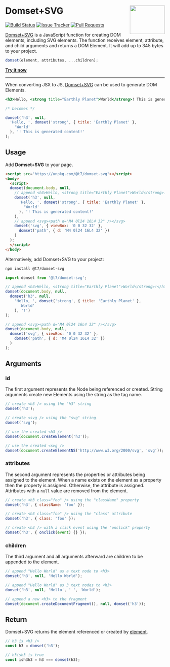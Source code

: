 # Domset+SVG [<img src="https://t7.github.io/web-components/web_components-logo.svg" alt="" width="110" height="90" align="right">][Domset+SVG]

[![Build Status][cli-img]][cli-url]
[![Issue Tracker][git-img]][git-url]
[![Pull Requests][gpr-img]][gpr-url]

[Domset+SVG] is a JavaScript function for creating DOM elements, including SVG
elements. The function receives element, attribute, and child arguments and
returns a DOM Element. It will add up to 345 bytes to your project.

```js
domset(element, attributes, ...children);
```

**[Try it now](https://t7.github.io/web-components/domset-svg/)**

---

When converting JSX to JS, [Domset+SVG] can be used to generate DOM Elements.

```jsx
<h3>Hello, <strong title="Earthly Planet">World</strong>! This is generated content!</h3>;

/* becomes */

domset('h3', null,
  'Hello, ', domset('strong', { title: 'Earthly Planet' },
    'World'
  ), '! This is generated content!'
);
```

## Usage

Add **Domset+SVG** to your page.

```html
<script src="https://unpkg.com/@t7/domset-svg"></script>
<body>
  <script>
  domset(document.body, null,
    // append <h3>Hello, <strong title="Earthly Planet">World</strong>! This is generated content!</h3>
    domset('h3', null,
      'Hello, ', domset('strong', { title: 'Earthly Planet' },
        'World'
      ), '! This is generated content!'
    ),
    // append <svg><path d="M4 0l24 16L4 32" /></svg>
    domset('svg', { viewBox: '0 0 32 32' },
      domset('path', { d: 'M4 0l24 16L4 32' })
    )
  );
  </script>
</body>
```

Alternatively, add Domset+SVG to your project:

```sh
npm install @t7/domset-svg
```

```js
import domset from '@t7/domset-svg';

// append <h3>Hello, <strong title="Earthly Planet">World</strong>!</h3>
domset(document.body, null,
  domset('h3', null,
    'Hello, ', domset('strong', { title: 'Earthly Planet' },
      'World'
    ), '!')
);

// append <svg><path d="M4 0l24 16L4 32" /></svg>
domset(document.body, null,
  domset('svg', { viewBox: '0 0 32 32' },
    domset('path', { d: 'M4 0l24 16L4 32' })
  )
);
```

## Arguments

### id

The first argument represents the Node being referenced or created. String
arguments create new Elements using the string as the tag name.

```js
// create <h3 /> using the "h3" string
domset('h3');

// create <svg /> using the "svg" string
domset('svg');
```

```js
// use the created <h3 />
domset(document.createElement('h3'));

// use the created <svg />
domset(document.createElementNS('http://www.w3.org/2000/svg', 'svg'));
```

### attributes

The second argument represents the properties or attributes being assigned to
the element. When a name exists on the element as a property then the property
is assigned. Otherwise, the attribute is assigned. Attributes with a `null`
value are removed from the element.

```js
// create <h3 class="foo" /> using the "className" property
domset('h3', { className: 'foo' });
```

```js
// create <h3 class="foo" /> using the "class" attribute
domset('h3', { class: 'foo' });
```

```js
// create <h3 /> with a click event using the "onclick" property
domset('h3', { onclick(event) {} });
```

### children

The third argument and all arguments afterward are children to be appended to
the element.

```js
// append "Hello World" as a text node to <h3>
domset('h3', null, 'Hello World');
```

```js
// append "Hello World" as 3 text nodes to <h3>
domset('h3', null, 'Hello', ' ', 'World');
```

```js
// append a new <h3> to the fragment
domset(document.createDocumentFragment(), null, domset('h3'));
```

## Return

Domset+SVG returns the element referenced or created by [element](#element).

```js
// h3 is <h3 />
const h3 = domset('h3');

// h3ish3 is true
const ish3h3 = h3 === domset(h3);
```

[Domset+SVG]: https://github.com/t7/web-components/tree/master/packages/domset-svg

[cli-img]: https://img.shields.io/travis/t7/web-components/master.svg
[cli-url]: https://travis-ci.org/t7/web-components
[git-img]: https://img.shields.io/github/issues-raw/t7/web-components.svg
[git-url]: https://github.com/t7/web-components/issues
[gpr-img]: https://img.shields.io/github/issues-pr-raw/t7/web-components.svg
[gpr-url]: https://github.com/t7/web-components/pulls
